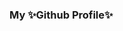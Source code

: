 ### My ✨Github Profile✨

<!--
[![My Pronouns](https://img.shields.io/badge/pronouns-she%2Fher%20they%2Fthem-blueviolet?style=flat)](https://pronoun.is/)
[![My Repos](https://img.shields.io/badge/Github-repos-blue?logo=github&style=flat)](https://github.com/tjf801?tab=repositories)
[![My Discord](https://img.shields.io/badge/Discord-%40tjf801%233703-brightgreen)](https://discordapp.com/users/590589787430191155)
[![My Twitch](https://img.shields.io/twitch/status/tjf801)](https://twitch.tv/tjf801)
[![My Reddit](https://img.shields.io/reddit/user-karma/combined/tjf314?color=ff4500&label=Reddit%20u%2Ftjf314&style=flat)](https://reddit.com/u/tjf314/)

Current Projects:
 - Wordle AI
 - Learning Rust

Languages:
 - Python
 - C (intermediate)
 - Java (intermediate)
 - C++ (intermediate)
 - JS (intermediate)

<!--
**tjf801/tjf801** is a ✨ _special_ ✨ repository because its `README.md` (this file) appears on your GitHub profile.

Here are some ideas to get you started:

- 🔭 I’m currently working on ...
- 🌱 I’m currently learning ...
- 👯 I’m looking to collaborate on ...
- 🤔 I’m looking for help with ...
- 💬 Ask me about ...
- 📫 How to reach me: ...
- 😄 Pronouns: ...
- ⚡ Fun fact: ...
-->
